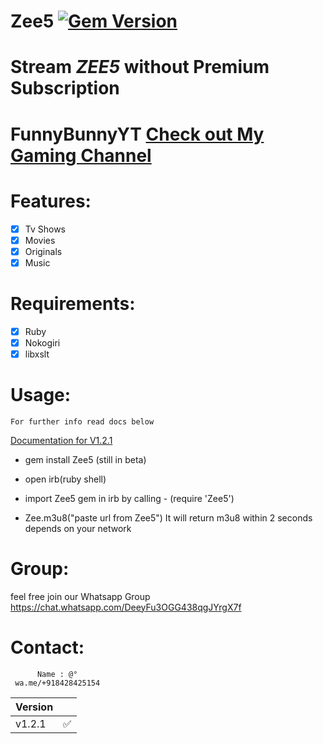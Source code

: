 # Zee5 [![Gem Version](https://badge.fury.io/rb/Zee5@2x.png)](https://badge.fury.io/rb/Zee5)
# Stream *ZEE5* without Premium Subscription

# FunnyBunnyYT  [Check out My Gaming Channel](https://www.youtube.com/channel/UCSiAsA3JxLZoFx63UTgTS3A?sub_confirmation=1)

# Features:

- [x] Tv Shows  
- [x] Movies 
- [x] Originals
- [x] Music
  
# Requirements:

   - [x] Ruby
   - [x] Nokogiri
   - [x] libxslt
# Usage:

    For further info read docs below
        
   [Documentation for V1.2.1](https://www.rubydoc.info/gems/Zee5/1.2.1)
        
   * gem install Zee5 (still in beta)
   
   * open irb(ruby shell)
   
   * import Zee5 gem in irb by calling - (require 'Zee5')
   
   * Zee.m3u8("paste url from Zee5")
      It will return m3u8 within 2 seconds depends on your network
 
# Group:

 feel free join our Whatsapp Group https://chat.whatsapp.com/DeeyFu3OGG438qgJYrgX7f
 
# Contact:

          Name : @°
     wa.me/+918428425154   

| Version |          |
| ------- |----------|
| v1.2.1  |    ✅    |
